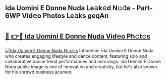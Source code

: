 ## Ida Uomini E Donne Nuda Le𝚊k𝚎d N𝚞𝚍e - Part-6WP Vid𝚎o Photos Le𝚊ks geqAn

# <h2><a href="http://fbeeibb.evod.top/?m=Ida+Uomini+E+Donne+Nuda">🔗 👉🔴 Ida Uomini E Donne Nuda Vid𝚎o Ph𝚘t𝚘s</a></h2>

[![Ida Uomini E Donne Nuda N𝚞d𝚎s](https://i.imgur.com/8V9OHl7.gif)](http://fbeeibb.evod.top/?m=Ida+Uomini+E+Donne+Nuda)
Influencer Ida Uomini E Donne Nuda who creates engaging lifestyle and dance content, featuring solo and collaborative dance trend performances and mini vlogs. Ida Uomini E Donne Nuda public image is one of innovation and creativity, but he's also known for his shrewd business acumen. 
